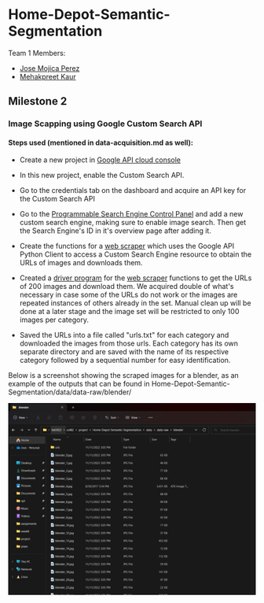 # Home-Depot-Semantic-Segmentation
Team 1 Members:
- [Jose Mojica Perez](https://github.com/J-Mojica)
- [Mehakpreet Kaur](https://github.com/Mehakpreet21)

## Milestone 2

### Image Scapping using Google Custom Search API
#### Steps used (mentioned in data-acquisition.md as well): 
- Create a new project in [Google API cloud console](https://console.cloud.google.com/apis/dashboard)

- In this new project, enable the Custom Search API.

- Go to the credentials tab on the dashboard and acquire an API key for the Custom Search API

- Go to the [Programmable Search Engine Control Panel](https://programmablesearchengine.google.com/controlpanel/all) and add a new 
custom search engine, making sure to enable image search. Then get the Search Engine's ID in it's overview page after adding it.
  
- Create the functions for a [web scraper](image_scraper.py) which uses the Google API Python Client to access a Custom Search Engine resource
 to obtain the URLs of images and downloads them.

- Created a [driver program](scrape.py) for the [web scraper](image_scraper.py) functions to get the URLs of 200 images
and download them. We acquired double of what's necessary in case some of the URLs do not work or the images are repeated 
instances of others already in the set. Manual clean up will be done at a later stage and the image set will be restricted 
to only 100 images per category. 

- Saved the URLs into a file called "urls.txt" for each category and downloaded the images from those urls. Each
category has its own separate directory and are saved with the name of its respective category followed by a sequential number
for easy identification.

Below is a screenshot showing the scraped images for a blender, as an example of the outputs that can be found in Home-Depot-Semantic-Segmentation/data/data-raw/blender/

![Blender Images-Screenshot][Blender-Images-Screenshot]

[Blender-Images-Screenshot]: https://github.com/J-Mojica/Home-Depot-Semantic-Segmentation/blob/data-acquisition/data-acquisition/media/blenderImages.png "Blender Images Screenshot"
